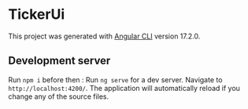 # TickerUi

This project was generated with [Angular CLI](https://github.com/angular/angular-cli) version 17.2.0.

## Development server

Run `npm i` before then : 
Run `ng serve` for a dev server. Navigate to `http://localhost:4200/`. The application will automatically reload if you change any of the source files.


